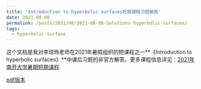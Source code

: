 ```yaml
---
title: 'Introduction to hyperbolic surfaces短期课程习题解答'
date: 2021-08-08
permalink: /posts/2021/08/2021-08-08-Solutions-hyperbolic-surfaces/
tags:
  - hyperbolic surface
---
```


这个文档是我对李琼玲老师在2021年暑假组织的短课程之一**《Introduction to hyperbolic  surfaces》**中课后习题的非官方解答。更多课程信息详见：[2021年南开大学暑期短期课程](http://www.cim.nankai.edu.cn/2021/0611/c11453a372030/page.htm).

[pdf版本](https://llddeddym.github.io/files/2021-08-08-Solutions-hyperbolic-surfaces.pdf)